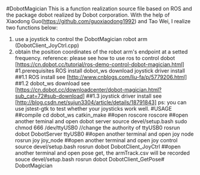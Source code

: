 #DobotMagician
This is a function realization source file based on ROS and the package dobot realized by Dobot corporation.
With the help of Xiaodong Guo(https://github.com/guoxiaodong1992) and Tao Wei, I realize two functions below:
1) use a joystick to control the DobotMagician robot arm (DobotClient_JoyCtrl.cpp)
2) obtain the position coordinates of the robot arm's endpoint at a setted frequency.
reference: please see how to use ros to control dobot [https://cn.dobot.cc/tutorial/ros-demo-control-dobot-magician.html]
#1.prerequisites
ROS install
dobot_ws download
joystick driver install
##1.1 ROS install
	see [http://www.cnblogs.com/liu-fa/p/5779206.html]
##1.2 dobot_ws download
	see [https://cn.dobot.cc/downloadcenter/dobot-magician.html?sub_cat=72#sub-download]
##1.3 joystick driver install
	see [http://blog.csdn.net/sujun3304/article/details/18791843]
	ps: you can use jstest-gtk to test whether your joysticks work well.
#USAGE
##compile 
cd dobot_ws
catkin_make
##open roscore
roscore 
##open another teminal and open dobot server
source devel/setup.bash
sudo chmod 666 /dev/ttyUSB0 //change the authority of ttyUSB0
rosrun dobot DobotServer ttyUSB0 
##open another terminal and open joy node
rosrun joy joy_node
##open another terminal and open joy control
source devel/setup.bash
rosrun dobot DobotClient_JoyCtrl
##open another terminal and open pose get, the armTrack.csv will be recorded
souce devel/setup.bash
rosrun dobot DobotClient_GetPose# DobotMagician
